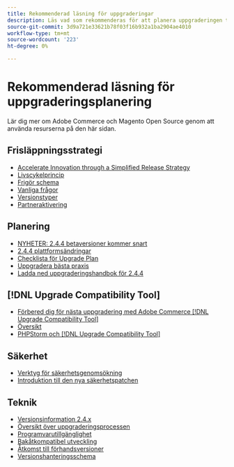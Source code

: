 ```yaml
---
title: Rekommenderad läsning för uppgraderingar
description: Läs vad som rekommenderas för att planera uppgraderingen till Adobe Commerce eller Magento Open Source.
source-git-commit: 3d9a721e33621b78f03f16b932a1ba2904ae4010
workflow-type: tm+mt
source-wordcount: '223'
ht-degree: 0%

---
```



# Rekommenderad läsning för uppgraderingsplanering

Lär dig mer om Adobe Commerce och Magento Open Source genom att använda resurserna på den här sidan.

## Frisläppningsstrategi

- [Accelerate Innovation through a Simplified Release Strategy](https://magento.com/blog/accelerating-innovation-through-simplified-release-strategy)
- [Livscykelprincip](https://magento.com/sites/default/files/magento-software-lifecycle-policy.pdf)
- [Frigör schema](https://devdocs.magento.com/release/)
- [Vanliga frågor](https://support.magento.com/hc/en-us/articles/4409421516301-FAQ-for-New-Adobe-Commerce-Release-Strategy-and-Updated-Lifecycle-Policy)
- [Versionstyper](https://devdocs.magento.com/release/policy/)
- [Partneraktivering](https://solutionpartners.adobe.com/content/dam/spp_assets/restricted/community/Community_47/Webinar_Recording_Commerce_Q4_Product_Update.URL)

## Planering

- [NYHETER: 2.4.4 betaversioner kommer snart](https://community.magento.com/t5/Magento-DevBlog/BREAKING-NEWS-2-4-4-beta-releases-are-coming-soon/ba-p/484310)
- [2.4.4 plattformsändringar](https://community.magento.com/t5/Magento-DevBlog/Technical-platform-changes-to-expect-in-Adobe-Commerce-2-4-4/ba-p/485506)
- [Checklista för Upgrade Plan](https://support.magento.com/hc/en-us/articles/360057968951)
- [Uppgradera bästa praxis](../prepare/best-practices.md)
- [Ladda ned uppgraderingshandbok för 2.4.4](../../assets/upgrade-guide/adobe-commerce-2-4-upgrade-guide.pdf)

## [!DNL Upgrade Compatibility Tool]

- [Förbered dig för nästa uppgradering med Adobe Commerce [!DNL Upgrade Compatibility Tool]](https://community.magento.com/t5/Magento-DevBlog/Prepare-for-Your-Next-Upgrade-with-the-Adobe-Commerce-Upgrade/ba-p/483372)
- [Översikt](../upgrade-compatibility-tool/overview.md)
- [PHPStorm och [!DNL Upgrade Compatibility Tool]](https://devdocs.magento.com/guides/v2.3/ext-best-practices/phpstorm/uct-run-configuration.html)

## Säkerhet

- [Verktyg för säkerhetsgenomsökning](https://magento.com/blog/magento-news/secure-your-storefront-enhanced-magento-security-scan-tool)
- [Introduktion till den nya säkerhetspatchen](https://community.magento.com/t5/Magento-DevBlog/Introducing-the-New-Security-Patch-Release/ba-p/141287)

## Teknik

- [Versionsinformation 2.4.x](https://devdocs.magento.com/guides/v2.4/release-notes/bk-release-notes.html)
- [Översikt över uppgraderingsprocessen](../overview.md)
- [Programvarutillgänglighet](https://devdocs.magento.com/release/availability.html)
- [Bakåtkompatibel utveckling](https://devdocs.magento.com/contributor-guide/backward-compatible-development/index.html)
- [Åtkomst till förhandsversioner](https://support.magento.com/hc/en-us/articles/360034120932)
- [Versionshanteringsschema](https://devdocs.magento.com/guides/v2.3/extension-dev-guide/versioning/)
